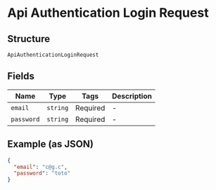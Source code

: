
# Api Authentication Login Request

## Structure

`ApiAuthenticationLoginRequest`

## Fields

| Name | Type | Tags | Description |
|  --- | --- | --- | --- |
| `email` | `string` | Required | - |
| `password` | `string` | Required | - |

## Example (as JSON)

```json
{
  "email": "c@g.c",
  "password": "toto"
}
```


